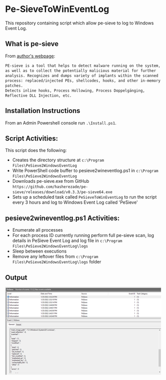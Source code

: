 # Pe-SieveToWinEventLog

This repository containing script which allow pe-sieve to log to Windows Event Log. 

## What is pe-sieve

From [author's webpage](https://github.com/hasherezade/pe-sieve):

```
PE-sieve is a tool that helps to detect malware running on the system, as well as to collect the potentially malicious material for further analysis. Recognizes and dumps variety of implants within the scanned process: replaced/injected PEs, shellcodes, hooks, and other in-memory patches.
Detects inline hooks, Process Hollowing, Process Doppelgänging, Reflective DLL Injection, etc.
```

## Installation Instructions

From an Admin Powershell console run ```.\Install.ps1```. 

## Script Activities:

This script does the following:

* Creates the directory structure at ```c:\Program Files\PeSieve2WindowsEventLog```
* Write PowerShell code buffer to pesieve2wineventlog.ps1 in ```c:\Program Files\PeSieve2WindowsEventLog```
* Downloads pe-sieve.exe from GitHub ```https://github.com/hasherezade/pe-sieve/releases/download/v0.3.3/pe-sieve64.exe```
* Sets up a scheduled task called ```PeSieveToWinEventLog``` to run the script every 3 hours and log to Windows Event Log called 'PeSieve'

## pesieve2wineventlog.ps1 Activities:

* Enumerate all processes 
* For each process ID currently running perform full pe-sieve scan, log details in PeSieve Event Log and log file in ```c:\Program Files\PeSieve2WindowsEventLog\logs```
* Sleep between executions 
* Remove any leftover files from ```c:\Program Files\PeSieve2WindowsEventLog\logs``` folder

## Output 

![](./pic/output.png)
